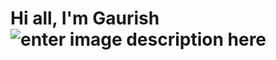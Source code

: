 # Hi all, I'm Gaurish ![enter image description here](https://twemoji.maxcdn.com/2/72x72/1f44b.png)
<!--stackedit_data:
eyJoaXN0b3J5IjpbLTIxMDg2MDA3MzldfQ==
-->